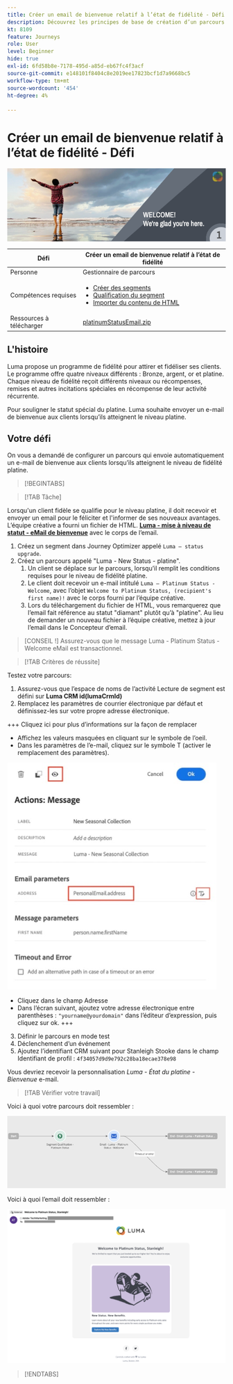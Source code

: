 ```yaml
---
title: Créer un email de bienvenue relatif à l’état de fidélité - Défi
description: Découvrez les principes de base de création d’un parcours dans la zone de travail du parcours.
kt: 8109
feature: Journeys
role: User
level: Beginner
hide: true
exl-id: 6fd58b8e-7178-495d-a85d-eb67fc4f3acf
source-git-commit: e148101f8404c8e2019ee17823bcf1d7a9668bc5
workflow-type: tm+mt
source-wordcount: '454'
ht-degree: 4%

---
```


# Créer un email de bienvenue relatif à l’état de fidélité - Défi

![AJO Loyalty status email de bienvenue - Bannière de défis](/help/challenges/assets/email-assets/luma-transactional-onboarding-1.png)

| Défi | Créer un email de bienvenue relatif à l’état de fidélité |
|---|---|
| Personne | Gestionnaire de parcours |
| Compétences requises | <ul><li>[Créer des segments](https://experienceleague.adobe.com/docs/journey-optimizer-learn/tutorials/profiles-segments-subscriptions/create-segments.html)</li> <li>[Qualification du segment](https://experienceleague.adobe.com/docs/journey-optimizer-learn/tutorials/create-journeys/use-case-read-segment-qualification.html)</li><li>[Importer du contenu de HTML](https://experienceleague.adobe.com/docs/journey-optimizer-learn/tutorials/create-messages/create-emails/import-and-author-html-email-content.html)</li></ul> |
| Ressources à télécharger | [platinumStatusEmail.zip](/help/challenges/assets/email-assets/platinumStatusEmail.zip) |

## L&#39;histoire

Luma propose un programme de fidélité pour attirer et fidéliser ses clients. Le programme offre quatre niveaux différents : Bronze, argent, or et platine. Chaque niveau de fidélité reçoit différents niveaux ou récompenses, remises et autres incitations spéciales en récompense de leur activité récurrente.

Pour souligner le statut spécial du platine. Luma souhaite envoyer un e-mail de bienvenue aux clients lorsqu’ils atteignent le niveau platine.

## Votre défi

On vous a demandé de configurer un parcours qui envoie automatiquement un e-mail de bienvenue aux clients lorsqu’ils atteignent le niveau de fidélité platine.

>[!BEGINTABS]

>[!TAB Tâche]

Lorsqu&#39;un client fidèle se qualifie pour le niveau platine, il doit recevoir et envoyer un email pour le féliciter et l&#39;informer de ses nouveaux avantages. L’équipe créative a fourni un fichier de HTML. **[Luma - mise à niveau de statut - eMail de bienvenue](/help/challenges/assets/email-assets/StatusUpgradeEmail.zip)** avec le corps de l’email.

1. Créez un segment dans Journey Optimizer appelé `Luma – status upgrade`.
2. Créez un parcours appelé &quot;Luma - New Status - platine&quot;.
   1. Un client se déplace sur le parcours, lorsqu’il remplit les conditions requises pour le niveau de fidélité platine.
   2. Le client doit recevoir un e-mail intitulé `Luma – Platinum Status - Welcome`, avec l’objet `Welcome to Platinum Status, (recipient's first name)!` avec le corps fourni par l’équipe créative.
   3. Lors du téléchargement du fichier de HTML, vous remarquerez que l’email fait référence au statut &quot;diamant&quot; plutôt qu’à &quot;platine&quot;. Au lieu de demander un nouveau fichier à l’équipe créative, mettez à jour l’email dans le Concepteur d’email.

>[CONSEIL !]
> Assurez-vous que le message Luma - Platinum Status - Welcome eMail est transactionnel.


>[!TAB Critères de réussite]

Testez votre parcours:

1. Assurez-vous que l’espace de noms de l’activité Lecture de segment est défini sur **Luma CRM id(lumaCrmId)**
2. Remplacez les paramètres de courrier électronique par défaut et définissez-les sur votre propre adresse électronique.

+++ Cliquez ici pour plus d’informations sur la façon de remplacer
   * Affichez les valeurs masquées en cliquant sur le symbole de l’oeil.
   * Dans les paramètres de l’e-mail, cliquez sur le symbole T (activer le remplacement des paramètres).

   ![Remplacer les paramètres de courrier électronique](/help/challenges/assets/c3-override-email-paramters.jpg)

   * Cliquez dans le champ Adresse
   * Dans l’écran suivant, ajoutez votre adresse électronique entre parenthèses : `"yourname@yourdomain"` dans l’éditeur d’expression, puis cliquez sur ok.
+++


3. Définir le parcours en mode test
4. Déclenchement d’un événement
5. Ajoutez l’identifiant CRM suivant pour Stanleigh Stooke dans le champ Identifiant de profil : `4f34057d9d9e792c28ba18ecae378e98`

Vous devriez recevoir la personnalisation *Luma - État du platine - Bienvenue* e-mail.

>[!TAB Vérifier votre travail]

Voici à quoi votre parcours doit ressembler :

![platinum-status-upgrade-parcours](/help/challenges/assets/journey-luma-status-upgrade.png)


Voici à quoi l’email doit ressembler :

![Luma - mise à niveau de statut - eMail de bienvenue](/help/challenges/assets/status-upgrade-welcome-email.png)

>[!ENDTABS]
